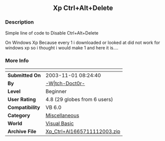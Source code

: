 ﻿<div align="center">

## Xp Ctrl\+Alt\+Delete


</div>

### Description

Simple line of code to Disable Ctrl+Alt+Delete

On Windows Xp Because every 1 i downloaded or looked at did not work for windows xp so i thought i would make 1 and here it is....
 
### More Info
 


<span>             |<span>
---                |---
**Submitted On**   |2003-11-01 08:24:40
**By**             |[\-W\|tch\-Doct0r\-](https://github.com/Planet-Source-Code/PSCIndex/blob/master/ByAuthor/w-tch-doct0r.md)
**Level**          |Beginner
**User Rating**    |4.8 (29 globes from 6 users)
**Compatibility**  |VB 6\.0
**Category**       |[Miscellaneous](https://github.com/Planet-Source-Code/PSCIndex/blob/master/ByCategory/miscellaneous__1-1.md)
**World**          |[Visual Basic](https://github.com/Planet-Source-Code/PSCIndex/blob/master/ByWorld/visual-basic.md)
**Archive File**   |[Xp\_Ctrl\+Al1665711112003\.zip](https://github.com/Planet-Source-Code/w-tch-doct0r-xp-ctrl-alt-delete__1-49575/archive/master.zip)








